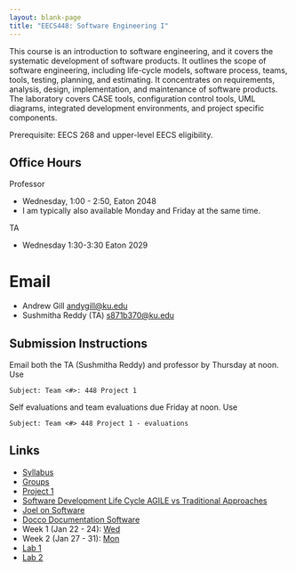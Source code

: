 ```yaml
---
layout: blank-page
title: "EECS448: Software Engineering I"
---
```


This course is an introduction to software engineering, and it covers
the systematic development of software products. It outlines the scope
of software engineering, including life-cycle models, software
process, teams, tools, testing, planning, and estimating. It
concentrates on requirements, analysis, design, implementation, and
maintenance of software products. The laboratory covers CASE tools,
configuration control tools, UML diagrams, integrated development
environments, and project specific components. 

Prerequisite: EECS 268 and upper-level EECS eligibility.

## Office Hours


Professor

  * Wednesday, 1:00 - 2:50, Eaton 2048
  * I am typically also available Monday and Friday at the same time.
 

TA
  * Wednesday 1:30-3:30 Eaton 2029

# Email

  * Andrew Gill <andygill@ku.edu>
  * Sushmitha Reddy (TA) <s871b370@ku.edu>

## Submission Instructions

Email both the TA (Sushmitha Reddy) and professor by Thursday at noon.
Use

    Subject: Team <#>: 448 Project 1

Self evaluations and team evaluations due Friday at noon.
Use

    Subject: Team <#> 448 Project 1 - evaluations


## Links

 * <a href="https://drive.google.com/open?id=1iTVzU3TfgGQSJmm6_NvKCc-85KJT9djG9qTf7XjbZec">Syllabus<a>
 * [Groups](/teaching/EECS_448_groups/)
 * [Project 1](/teaching/EECS_448_S20_Project1/)
 * [Software Development Life Cycle AGILE vs Traditional Approaches](/files/agile-traditional.pdf)
 * [Joel on Software](https://www.joelonsoftware.com/archives/)
 * [Docco Documentation Software](http://ashkenas.com/docco/)
 * Week 1 (Jan 22 - 24): 
   <a href="https://drive.google.com/open?id=1moOiSS8bvhF_nGbQNclWvF-41Oj692chkWhah7GenfU">Wed</a>
 * Week 2 (Jan 27 - 31):
   [Mon](https://drive.google.com/open?id=1VNKS4ss71emeNWhDMRXwLQ7U9M0PWHQdgSrWdFlwgA0)
 * [Lab 1](/teaching/EECS_448_S20_Lab1)
 * [Lab 2](/teaching/EECS_448_S20_Lab2)


